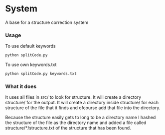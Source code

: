 # System
A base for a structure correction system

### Usage

To use default keywords
```sh
python splitCode.py
```

To use own keywords.txt
```sh
python splitCode.py keywords.txt
```

### What it does

It uses all files in src/ to look for structure.
It will create a directory structure/ for the output.
It will create a directory inside structure/ for each structure of the file that it finds and ofcourse add that file into the directory.

Because the structure easily gets to long to be a directory name I hashed the structure of the file as the directory name and
added a file called structure/*/structure.txt of the structure that has been found.
